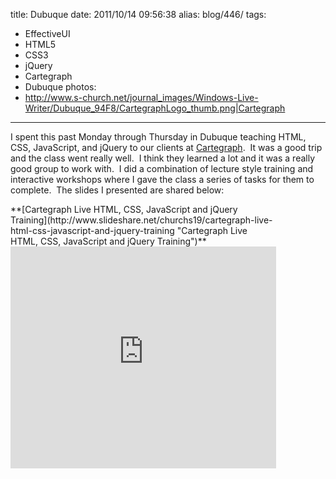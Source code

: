 title: Dubuque
date: 2011/10/14 09:56:38
alias: blog/446/
tags:
- EffectiveUI
- HTML5
- CSS3
- jQuery
- Cartegraph
- Dubuque
photos:
- http://www.s-church.net/journal_images/Windows-Live-Writer/Dubuque_94F8/CartegraphLogo_thumb.png|Cartegraph
---
I spent this past Monday through Thursday in Dubuque teaching HTML, CSS, JavaScript, and jQuery to our clients at [Cartegraph](http://www.cartegraph.com).  It was a good trip and the class went really well.  I think they learned a lot and it was a really good group to work with.  I did a combination of lecture style training and interactive workshops where I gave the class a series of tasks for them to complete.  The slides I presented are shared below:

<div style="width: 425px" id="__ss_9699758">**[Cartegraph Live HTML, CSS, JavaScript and jQuery Training](http://www.slideshare.net/churchs19/cartegraph-live-html-css-javascript-and-jquery-training "Cartegraph Live HTML, CSS, JavaScript and jQuery Training")**<iframe height="355" marginheight="0" src="http://www.slideshare.net/slideshow/embed_code/9699758?rel=0" frameborder="0" width="425" marginwidth="0" scrolling="no"></iframe></div>